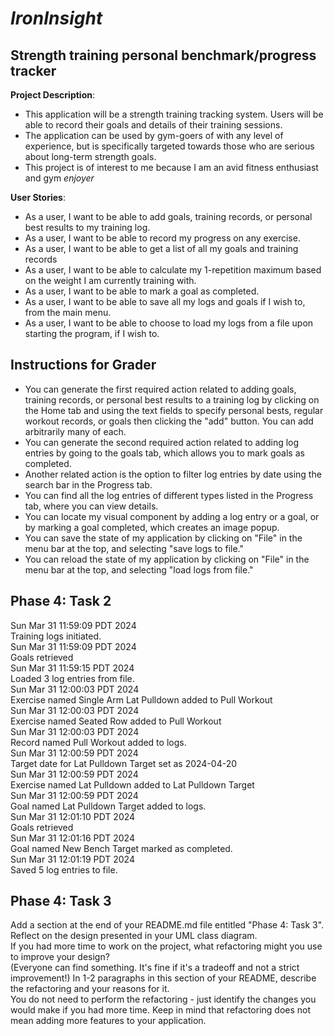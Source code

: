 # *IronInsight*

## Strength training personal benchmark/progress tracker

**Project Description**:
- This application will be a strength training tracking system. 
Users will be able to record their goals and details of their training sessions.
- The application can be used by gym-goers of with any level of experience, but is specifically 
targeted towards those who are serious about long-term strength goals.
- This project is of interest to me because I am an avid fitness enthusiast and gym *enjoyer*
 
**User Stories**:
- As a user, I want to be able to add goals, training records, or personal best results to my training log.
- As a user, I want to be able to record my progress on any exercise.
- As a user, I want to be able to get a list of all my goals and training records
- As a user, I want to be able to calculate my 1-repetition maximum based on the weight I am currently training with.
- As a user, I want to be able to mark a goal as completed.
- As a user, I want to be able to save all my logs and goals if I wish to, from the main menu.
- As a user, I want to be able to choose to load my logs from a file upon starting the program, if I wish to.

## Instructions for Grader

- You can generate the first required action related to adding goals, training records, or personal best results 
to a training log by clicking on the Home tab and using the text fields to specify personal bests, regular 
workout records, or goals then clicking the "add" button. You can add arbitrarily many of each.
- You can generate the second required action related to adding log entries by going to the goals tab, which allows you 
to mark goals as completed. 
- Another related action is the option to filter log entries by date using the search bar in the Progress tab.
- You can find all the log entries of different types listed in the Progress tab, where you can view details.
- You can locate my visual component by adding a log entry or a goal, or by marking a goal completed, 
which creates an image popup. 
- You can save the state of my application by clicking on "File" in the menu bar at the top, and selecting 
"save logs to file."
- You can reload the state of my application by clicking on "File" in the menu bar at the top, and selecting 
"load logs from file."

## Phase 4: Task 2
Sun Mar 31 11:59:09 PDT 2024  
Training logs initiated.  
Sun Mar 31 11:59:09 PDT 2024  
Goals retrieved  
Sun Mar 31 11:59:15 PDT 2024  
Loaded 3 log entries from file.  
Sun Mar 31 12:00:03 PDT 2024  
Exercise named Single Arm Lat Pulldown added to Pull Workout  
Sun Mar 31 12:00:03 PDT 2024  
Exercise named Seated Row added to Pull Workout  
Sun Mar 31 12:00:03 PDT 2024  
Record named Pull Workout added to logs.  
Sun Mar 31 12:00:59 PDT 2024  
Target date for Lat Pulldown Target set as 2024-04-20  
Sun Mar 31 12:00:59 PDT 2024  
Exercise named Lat Pulldown added to Lat Pulldown Target  
Sun Mar 31 12:00:59 PDT 2024  
Goal named Lat Pulldown Target added to logs.  
Sun Mar 31 12:01:10 PDT 2024  
Goals retrieved  
Sun Mar 31 12:01:16 PDT 2024  
Goal named New Bench Target marked as completed.  
Sun Mar 31 12:01:19 PDT 2024  
Saved 5 log entries to file.

## Phase 4: Task 3
Add a section at the end of your README.md file entitled "Phase 4: Task 3".  Reflect on the design presented in your UML class diagram.  
If you had more time to work on the project, what refactoring might you use to improve your design?  
(Everyone can find something. It's fine if it's a tradeoff and not a strict improvement!) 
In 1-2 paragraphs in this section of your README, describe the refactoring and your reasons for it.  
You do not need to perform the refactoring - just identify the changes you would make if you had more time.  Keep in mind that refactoring does not mean adding more features to your application.

